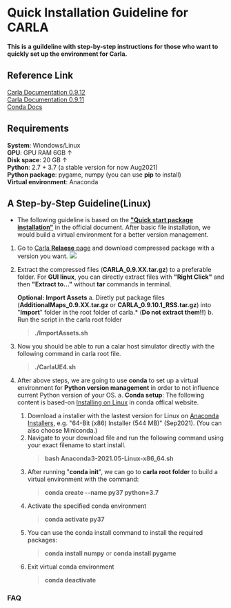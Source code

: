 # Quick Installation Guideline for CARLA
**This is a guildeline with step-by-step instructions for those who want to quickly set up the environment for Carla.**


## Reference Link
[Carla Documentation 0.9.12](https://carla.readthedocs.io/en/0.9.12/)  
[Carla Documentation 0.9.11](https://carla.readthedocs.io/en/0.9.11/)  
[Conda Docs](https://docs.conda.io/projects/conda/en/latest/index.html)  


## Requirements
**System**: Wiondows/Linux  
**GPU**: GPU RAM 6GB ↑  
**Disk space**: 20 GB ↑  
**Python**: 2.7 + 3.7 (a stable version for now Aug2021)  
**Python package**: pygame, numpy (you can use **pip** to install)  
**Virtual environment**: Anaconda  




## A Step-by-Step Guideline(Linux)
- The following guideline is based on the [**"Quick start package installation"**](https://carla.readthedocs.io/en/0.9.12/start_quickstart/) in the official document. After basic file installation, we would build a virtual environment for a better version management.

1. Go to [Carla **Relaese** page](https://github.com/carla-simulator/carla/releases) and download compressed package with a version you want.
![](https://i.imgur.com/Gpys7ky.png)
2. Extract the compressed files (**CARLA_0.9.XX.tar.gz**) to a preferable folder. For **GUI linux**, you can directly extract files with **"Right Click"** and then **"Extract to..."** without **tar** commands in terminal.

    **Optional: Import Assets**
    a. Diretly put package files (**AdditionalMaps_0.9.XX.tar.gz** or **CARLA_0.9.10.1_RSS.tar.gz**) into "**Import**" folder in the root folder of carla.* (**Do not extract them!!**)
    b. Run the script in the carla root folder
    >**./ImportAssets.sh**
3. Now you should be able to run a calar host simulator directly with the following command in carla root file.
    >**./CarlaUE4.sh**

4. After above steps, we are going to use **conda** to set up a virtual environment for **Python version management** in order to not influence current Python version of your OS.
    a. **Conda setup**:
    The following content is based-on [Installing on Linux](https://docs.conda.io/projects/conda/en/latest/user-guide/install/linux.html) in conda offical website.
    1. Download a installer with the lastest version for Linux on [Anaconda Installers](https://www.anaconda.com/products/individual-d#Downloads), e.g. "64-Bit (x86) Installer (544 MB)" (Sep2021). (You can also choose Miniconda.)
    2. Navigate to your download file and run the following command using your exact filename to start install.
        >**bash Anaconda3-2021.05-Linux-x86_64.sh**
    3. After running "**conda init**", we can go to **carla root folder** to build a virtual environment with the command:
        >**conda create --name py37 python=3.7**
    4. Activate the specified conda environment
        >**conda activate py37**
    5. You can use the conda install command to install the required packages:
        >**conda install numpy**
        or
        >**conda install pygame**
    6. Exit virtual conda environment
        >**conda deactivate**
    
    
    
    
### FAQ
